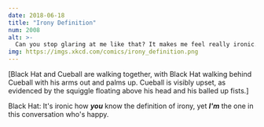 ```yaml
---
date: 2018-06-18
title: "Irony Definition"
num: 2008
alt: >-
  Can you stop glaring at me like that? It makes me feel really ironic.
img: https://imgs.xkcd.com/comics/irony_definition.png
---
```

[Black Hat and Cueball are walking together, with Black Hat walking behind Cueball with his arms out and palms up. Cueball is visibly upset, as evidenced by the squiggle floating above his head and his balled up fists.]

Black Hat: It's ironic how ***you*** know the definition of irony, yet ***I'm*** the one in this conversation who's happy.